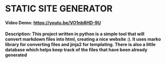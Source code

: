 # STATIC SITE GENERATOR
#### Video Demo: https://youtu.be/VO1nb8HD-9U
#### Description: This project written in python is a simple tool that will convert markdown files into html, creating a nice website :). It uses marko library for converting files and jinja2 for templating. There is also a little database which helps keep track of the files that have been already generated
